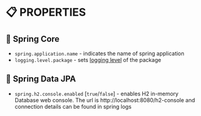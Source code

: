 # :clipboard: PROPERTIES

## :pushpin: Spring Core

* `spring.application.name` - indicates the name of spring application
* `logging.level.package` - sets [logging level](https://docs.spring.io/spring-boot/docs/2.1.13.RELEASE/reference/html/boot-features-logging.html#boot-features-custom-log-levels) of the package

## :pushpin: Spring Data JPA

* `spring.h2.console.enabled` [`true`/`false`] - enables H2 in-memory Database web console. The url is http://localhost:8080/h2-console and connection details can be found in spring logs
